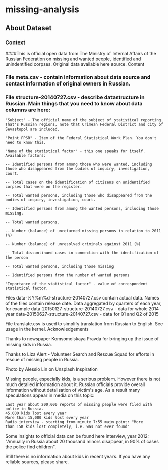 # missing-analysis

## About Dataset
### Context

####This is official open data from The Ministry of Internal Affairs of the Russian Federation on missing and wanted people, identified and unindentified corpses. Original data available here source.
Content

### File meta.csv - contain information about data source and contact information of original owners in Russian.

### File structure-20140727.csv - describe datastructure in Russian. Main things that you need to know about data columns are here:

    "Subject" - The official name of the subject of statistical reporting. That's Russian regions, note that Crimean Federal District and city ​​of Sevastopol are included.

    "Point FPSR" - Item of the Federal Statistical Work Plan. You don't need to know this.

    "Name of the statistical factor" - this one speaks for itself. Available factors:

    -- Identified persons from among those who were wanted, including those who disappeared from the bodies of inquiry, investigation, court.

    -- Total cases on the identification of citizens on unidentified corpses that were on the register.

    -- Total wanted persons, including those who disappeared from the bodies of inquiry, investigation, court.

    -- Identified persons from among the wanted persons, including those missing.

    -- Total wanted persons.

    -- Number (balance) of unreturned missing persons in relation to 2011 (%)

    -- Number (balance) of unresolved criminals against 2011 (%)

    -- Total discontinued cases in connection with the identification of the person

    -- Total wanted persons, including those missing

    -- Identified persons from the number of wanted persons

    "Importance of the statistical factor" - value of correspondent statistical factor.

Files data-%Y%m%d-structure-20140727.csv contain actual data. Names of the files contain release date. Data aggregated by quarters of each year, for example
data-20150127-structure-20140727.csv - data for whole 2014 year
data-20150627-structure-20140727.csv - data for Q1 and Q2 of 2015

File translate.csv is used to simplify translation from Russian to English. See usage in the kernel.
Acknowledgements

Thanks to newspaper Komsomolskaya Pravda for bringing up the issue of missing kids in Russia.

Thanks to Liza Alert - Volunteer Search and Rescue Squad for efforts in rescue of missing people in Russia.

Photo by Alessio Lin on Unsplash
Inspiration

Missing people, especially kids, is a serious problem. However there is not much detailed information about it. Russian officials provide overall information without detalisation of victim's age. As a result many speculations appear in media on this topic:

    Last year about 200,000 reports of missing people were filed with police in Russia.
    45,000 kids lost every year
    More than 15,000 kids lost every year
    Radio interview - starting from minute 7:55 main point: "More
    than 15K kids lost completely, i.e. was not ever found"

Some insights to official data can be found here interview, year 2012: "Annually in Russia about 20 thousand minors disappear, in 90% of cases the police find children".

Still there is no information about kids in recent years. If you have any reliable sources, please share.
